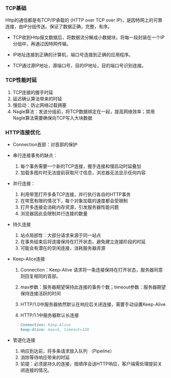 ### TCP基础

Http的通信都是有TCP/IP承载的 (HTTP over TCP over IP)，是因特网上的可靠连接，由IP分组传送。保证了数据正确，完整，有序。

- TCP收到Http报文数据后，将数据流分解成小数据块，将每一段封装在一个IP分组中，再通过因特网传输。

- IP地址连接到正确的计算机，端口号连接到正确的应用程序。

- TCP通过源IP地址，源端口号，目的IP地址，目的端口号识别连接。

### TCP性能时延

1. TCP连接的握手时延
2. 延迟确认算法带来的时延
3. 慢启动：防止网络过载拥塞
4. Nagle算法：发送分组前，将TCP数据绑定在一起，提高网络效率；禁用Nagle算法需要确保向TCP写入大块数据

### HTTP连接优化

- Connection首部：对首部的保护

- 串行连接事务的缺点：

  1. 每个事务需要一个新的TCP连接，握手连接和慢启动时延叠加
  2. 加载多图片时无法提前获取尺寸信息，浏览器无法显示任何内容

- 并行连接：

  1. 利用带宽打开多条TCP连接，并行执行各自的HTTP事务
  2. 在带宽有限的情况下，每个对象加载的速度都会受限制
  3. 打开多连接会消耗内存资源，引发服务器性能问题
  4. 浏览器因此会限制并行连接的数量

- 持久连接

  1. 站点局部性：大部分请求来源于同一站点
  2. 在事务结束后将连接保持在打开状态，避免建立连接阶段的时延
  3. 可能会有潜在的空闲连接，消耗服务器资源

- Keep-Alice连接

  1. Connection：Keep-Alive 请求将一条连接保持在打开状态，服务器同意则回复相同的首部。

  2. max参数：服务器期望保持此连接的事务个数；timeout参数：服务器期望保持连接活跃的时间

  3. HTTP/1.0中服务器依然默认在响应后关闭连接，需要手动设置Keep-Alive

  4. HTTP/1.1中服务器默认长连接

     ```markdown
     Connection: Keep-Alive
     Keep-Alive: max=5, timeout=120
     ```

- 管道化连接

  1. 响应到达前，将多条请求放入队列 （Pipeline）
  2. 消除等待响应带来的时延
  3. 前提：必须是持久的连接，按顺序会送HTTP响应，客户端需处理提前关闭连接的情况。





